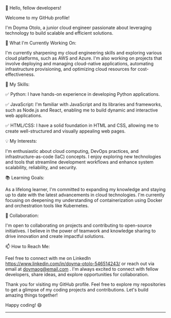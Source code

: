 👋 Hello, fellow developers!

Welcome to my GitHub profile!

I'm Doyma Otolo, a junior cloud engineer passionate about leveraging technology to build scalable and efficient solutions. 

**🔭** What I'm Currently Working On:

I'm currently sharpening my cloud engineering skills and exploring various cloud platforms, such as AWS and Azure. I'm also working on projects that involve deploying and managing cloud-native applications, automating infrastructure provisioning, and optimizing cloud resources for cost-effectiveness.

🌱 My Skills:

✅ Python: I have hands-on experience in developing Python applications.

✅ JavaScript: I'm familiar with JavaScript and its libraries and frameworks, such as Node.js and React, enabling me to build dynamic and interactive web applications.

✅ HTML/CSS: I have a solid foundation in HTML and CSS, allowing me to create well-structured and visually appealing web pages.

💡 My Interests:

I'm enthusiastic about cloud computing, DevOps practices, and infrastructure-as-code (IaC) concepts. I enjoy exploring new technologies and tools that streamline development workflows and enhance system scalability, reliability, and security.

📚 Learning Goals:

As a lifelong learner, I'm committed to expanding my knowledge and staying up to date with the latest advancements in cloud technologies. I'm currently focusing on deepening my understanding of containerization using Docker and orchestration tools like Kubernetes.

🤝 Collaboration:

I'm open to collaborating on projects and contributing to open-source initiatives. I believe in the power of teamwork and knowledge sharing to drive innovation and create impactful solutions.

📫 How to Reach Me:

Feel free to connect with me on LinkedIn https://www.linkedin.com/in/doyma-otolo-546514243/ or reach out via email at doymaog@email.com . I'm always excited to connect with fellow developers, share ideas, and explore opportunities for collaboration.

Thank you for visiting my GitHub profile. Feel free to explore my repositories to get a glimpse of my coding projects and contributions. Let's build amazing things together!

Happy coding! 😄

---


<!---
Doyma901/Doyma901 is a ✨ special ✨ repository because its `README.md` (this file) appears on your GitHub profile.
You can click the Preview link to take a look at your changes.
--->
